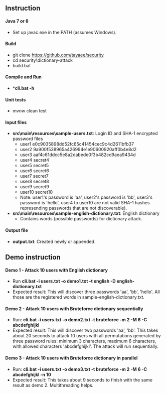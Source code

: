 ## Instruction
#### Java 7 or 8
- Set up javac.exe in the PATH (assumes Windows).
#### Build
- git clone https://github.com/tayaee/security
- cd security\dictionary-attack
- build.bat
#### Compile and Run
- ***cli.bat -h**
#### Unit tests
- mvnw clean test
#### Input files
- **src\main\resources\sample-users.txt**: Login ID and SHA-1 encrypted password files
  - user1 e0c9035898dd52fc65c41454cec9c4d2611bfb37
  - user2 9a900f538965a426994e1e90600920aff0b4e8d2
  - user3 aaf4c61ddcc5e8a2dabede0f3b482cd9aea9434d
  - user4 secret4
  - user5 secret5
  - user6 secret6
  - user7 secret7
  - user8 secret8
  - user9 secret9
  - user10 secret10
  - Note: user1's password is 'aa', user2's password is 'bb', user3's password is 'hello', user4 to user10 are not valid SHA-1 hashes represending passwords that are not discoverable).
- **src\main\resources\sample-english-dictionary.txt**: English dictionary  
  - Contains words (possible passwords) for dictionary attack.
#### Output file
- **output.txt**: Created newly or appended.
## Demo instruction
#### Demo 1 - Attack 10 users with English dictionary
- Run **cli.bat -i users.txt -o demo1.txt -t english -D english-dictionary.txt**
- Expected result: This will discover three passwords 'aa', 'bb', 'hello'. All those are the registered words in sample-english-dictionary.txt.
#### Demo 2 - Attack 10 users with Bruteforce dictionary sequentially
- Run: **cli.bat -i users.txt -o demo2.txt -t bruteforce -m 2 -M 6 -C abcdefghijkl**
- Expected result: This will discover two passwords 'aa', 'bb'. This takes about 20 seconds to attack 10 users with all permutations generated by three password rules: minimum 3 characters, maximum 6 characters, with allowed characters 'abcdefghijkl'. The attack will run sequentially.
#### Demo 3 - Attack 10 users with Bruteforce dictionary in parallel
- Run: **cli.bat -i users.txt -o demo3.txt -t bruteforce -m 2 -M 6 -C abcdefghijkl -n 10**
- Expected result: This takes about 9 seconds to finish with the same result as demo 2. Multithreading helps.
